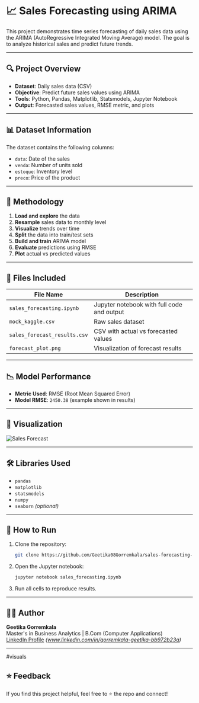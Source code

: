 # 📈 Sales Forecasting using ARIMA

This project demonstrates time series forecasting of daily sales data using the ARIMA (AutoRegressive Integrated Moving Average) model. The goal is to analyze historical sales and predict future trends.

---

## 🔍 Project Overview

- **Dataset**: Daily sales data (CSV)
- **Objective**: Predict future sales values using ARIMA
- **Tools**: Python, Pandas, Matplotlib, Statsmodels, Jupyter Notebook
- **Output**: Forecasted sales values, RMSE metric, and plots

---

## 📊 Dataset Information

The dataset contains the following columns:

- `data`: Date of the sales
- `venda`: Number of units sold
- `estoque`: Inventory level
- `preco`: Price of the product

---

## 🧠 Methodology

1. **Load and explore** the data
2. **Resample** sales data to monthly level
3. **Visualize** trends over time
4. **Split** the data into train/test sets
5. **Build and train** ARIMA model
6. **Evaluate** predictions using RMSE
7. **Plot** actual vs predicted values

---

## 📂 Files Included

| File Name                  | Description                                |
|---------------------------|--------------------------------------------|
| `sales_forecasting.ipynb` | Jupyter notebook with full code and output |
| `mock_kaggle.csv`         | Raw sales dataset                          |
| `sales_forecast_results.csv` | CSV with actual vs forecasted values     |
| `forecast_plot.png`       | Visualization of forecast results          |

---

## 📉 Model Performance

- **Metric Used**: RMSE (Root Mean Squared Error)
- **Model RMSE**: `2450.38` (example shown in results)

---

## 📌 Visualization

![Sales Forecast](forecast_plot.png)

---

## 🛠 Libraries Used

- `pandas`
- `matplotlib`
- `statsmodels`
- `numpy`
- `seaborn` *(optional)*

---

## 🚀 How to Run

1. Clone the repository:
   ```bash
   git clone https://github.com/Geetika08Gorremkala/sales-forecasting-arima.git
   ```
2. Open the Jupyter notebook:
   ```bash
   jupyter notebook sales_forecasting.ipynb
   ```
3. Run all cells to reproduce results.

---

## 🙋‍♀️ Author

**Geetika Gorremkala**  
Master's in Business Analytics | B.Com (Computer Applications)  
[LinkedIn Profile](https://www.linkedin.com/) *(www.linkedin.com/in/gorremkala-geetika-bb972b23a)*

---
#visuals 

## ⭐️ Feedback

If you find this project helpful, feel free to ⭐️ the repo and connect!
